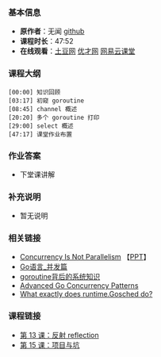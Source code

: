<!--
author: Vincent Tian
head: https://avatars1.githubusercontent.com/u/2946214?v=3&s=400
date: 2016-02-14
title: 第 14 课：并发 concurrency
tags: go语言,programing,教程
category: go编程基础
status: publish
summary: 《Go编程基础》是一套针对 Google 出品的 Go 语言的视频语音教程，主要面向新手级别的学习者。
-->

### 基本信息

- **原作者**：无闻  [github](https://github.com/Unknwon)
- **课程时长**：47:52
- **在线观看**：[土豆网](http://www.tudou.com/programs/view/wcaWljSoJWE/) [优才网](http://www.ucai.cn/course/chapter/69/3259/4708) [网易云课堂](http://study.163.com/course/courseLearn.htm?courseId=306002#/learn/video?lessonId=421025&courseId=306002)

### 课程大纲

	[00:00] 知识回顾
	[03:17] 初窥 goroutine
	[08:45] channel 概述
	[20:20] 多个 goroutine 打印
	[29:00] select 概述
	[47:17] 课堂作业布置
	
### 作业答案

- 下堂课讲解

### 补充说明

- 暂无说明

### 相关链接

- [Concurrency Is Not Parallelism](http://vimeo.com/49718712) 【[PPT](http://concur.rspace.googlecode.com/hg/talk/concur.html#landing-slide)】
- [Go语言_并发篇](http://www.cnblogs.com/yjf512/archive/2012/06/06/2537712.html)
- [goroutine背后的系统知识](http://www.sizeofvoid.net/goroutine-under-the-hood/)
- [Advanced Go Concurrency Patterns](http://v.youku.com/v_show/id_XNTcyMTA4MTM2.html)
- [What exactly does runtime.Gosched do?](http://stackoverflow.com/questions/13107958/what-exactly-does-runtime-gosched-do)

### 课程链接

- [第 13 课：反射 reflection](lecture13.html)
- [第 15 课：项目与坑](lecture15.html)